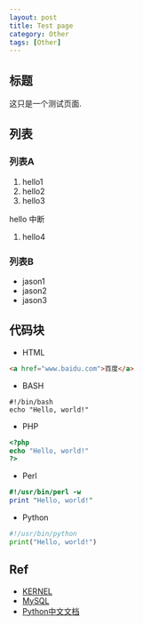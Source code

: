 ```yaml
---
layout: post
title: Test page
category: Other
tags: [Other]
---
```


## 标题

这只是一个测试页面.

## 列表

### 列表A

1. hello1
1. hello2
1. hello3

hello 中断

1. hello4

### 列表B
* jason1
* jason2
* jason3

## 代码块

* HTML

``` html
<a href="www.baidu.com">百度</a>
```

* BASH

``` shell
#!/bin/bash
echo "Hello, world!"
```

* PHP

``` php
<?php
echo "Hello, world!"
?>
```

* Perl

``` perl
#!/usr/bin/perl -w
print "Hello, world!"
```

* Python

``` python
#!/usr/bin/python
print("Hello, world!")
```


## Ref
- [KERNEL](https://www.kernel.org/)
- [MySQL](http://www.mysql.com/)
- [Python中文文档](http://python.usyiyi.cn/)

